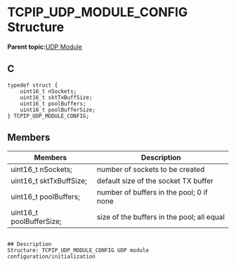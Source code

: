 # TCPIP\_UDP\_MODULE\_CONFIG Structure

**Parent topic:**[UDP Module](GUID-D2D8E9C8-0778-41E2-8F0B-194954B92250.md)

## C

```
typedef struct { 
    uint16_t nSockets; 
    uint16_t sktTxBuffSize; 
    uint16_t poolBuffers; 
    uint16_t poolBufferSize; 
} TCPIP_UDP_MODULE_CONFIG; 
```

## Members

|Members|Description|
|-------|-----------|
|uint16\_t nSockets;|number of sockets to be created|
|uint16\_t sktTxBuffSize;|default size of the socket TX buffer|
|uint16\_t poolBuffers;|number of buffers in the pool; 0 if none|
|uint16\_t poolBufferSize;|size of the buffers in the pool; all equal|

```

## Description 
Structure: TCPIP_UDP_MODULE_CONFIG UDP module configuration/initialization 

```

